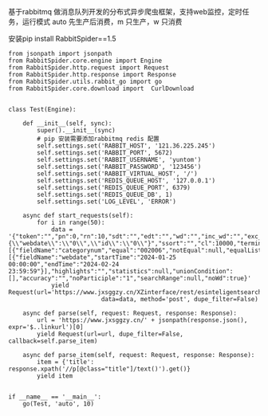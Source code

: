 基于rabbitmq 做消息队列开发的分布式异步爬虫框架，支持web监控，定时任务，运行模式 auto 先生产后消费，m 只生产，w 只消费

安装pip install RabbitSpider==1.5

    from jsonpath import jsonpath
    from RabbitSpider.core.engine import Engine
    from RabbitSpider.http.request import Request
    from RabbitSpider.http.response import Response
    from RabbitSpider.utils.rabbit_go import go
    from RabbitSpider.core.download import  CurlDownload


    class Test(Engine):

        def __init__(self, sync):
            super().__init__(sync)
            # pip 安装需要添加rabbitmq redis 配置
            self.settings.set('RABBIT_HOST', '121.36.225.245')
            self.settings.set('RABBIT_PORT', 5672)
            self.settings.set('RABBIT_USERNAME', 'yuntom')
            self.settings.set('RABBIT_PASSWORD', '123456')
            self.settings.set('RABBIT_VIRTUAL_HOST', '/')
            self.settings.set('REDIS_QUEUE_HOST', '127.0.0.1')
            self.settings.set('REDIS_QUEUE_PORT', 6379)
            self.settings.set('REDIS_QUEUE_DB', 1)
            self.settings.set('LOG_LEVEL', 'ERROR')
    
        async def start_requests(self):
            for i in range(50):
                data = '{"token":"","pn":0,"rn":10,"sdt":"","edt":"","wd":"","inc_wd":"","exc_wd":"","fields":"","cnum":"","sort":"{\\"webdate\\":\\"0\\",\\"id\\":\\"0\\"}","ssort":"","cl":10000,"terminal":"","condition":[{"fieldName":"categorynum","equal":"002006","notEqual":null,"equalList":null,"notEqualList":null,"isLike":true,"likeType":2}],"time":[{"fieldName":"webdate","startTime":"2024-01-25 00:00:00","endTime":"2024-02-24 23:59:59"}],"highlights":"","statistics":null,"unionCondition":[],"accuracy":"","noParticiple":"1","searchRange":null,"noWd":true}'
                yield Request(url='https://www.jxsggzy.cn/XZinterface/rest/esinteligentsearch/getFullTextDataNew',
                              data=data, method='post', dupe_filter=False)
    
        async def parse(self, request: Request, response: Response):
            url = 'https://www.jxsggzy.cn/' + jsonpath(response.json(), expr='$..linkurl')[0]
            yield Request(url=url, dupe_filter=False, callback=self.parse_item)
    
        async def parse_item(self, request: Request, response: Response):
            item = {'title': response.xpath('//p[@class="title"]/text()').get()}
            yield item


    if __name__ == '__main__':
        go(Test, 'auto', 10)

